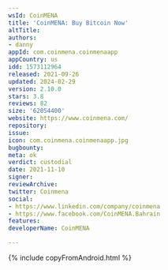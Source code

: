 ```yaml
---
wsId: CoinMENA
title: 'CoinMENA: Buy Bitcoin Now'
altTitle: 
authors:
- danny
appId: com.coinmena.coinmenaapp
appCountry: us
idd: 1573112964
released: 2021-09-26
updated: 2024-02-29
version: 2.10.0
stars: 3.8
reviews: 82
size: '62054400'
website: https://www.coinmena.com/
repository: 
issue: 
icon: com.coinmena.coinmenaapp.jpg
bugbounty: 
meta: ok
verdict: custodial
date: 2021-11-10
signer: 
reviewArchive: 
twitter: Coinmena
social:
- https://www.linkedin.com/company/coinmena
- https://www.facebook.com/CoinMENA.Bahrain
features: 
developerName: CoinMENA

---
```


{% include copyFromAndroid.html %}
